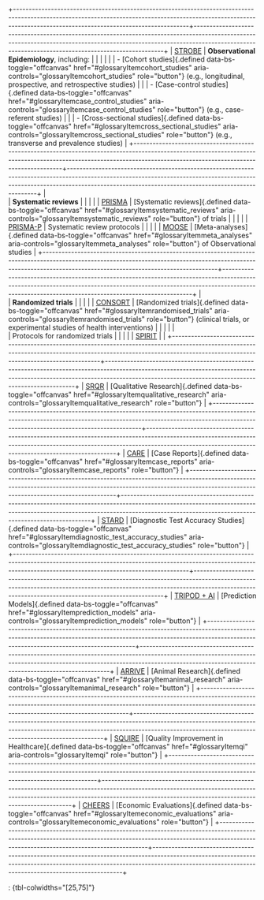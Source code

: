 +-------------------------------------------------------------------------------------------------------------------------------------------------------------------------------------------------------------------+--------------------------------------------------------------------------------------------------------------------------------------------------------------------------------------------------------------------------------+
| [STROBE](guidelines/strobe)                                                                                                                                                                                       | **Observational Epidemiology**, including:                                                                                                                                                                                     |
|                                                                                                                                                                                                                   |                                                                                                                                                                                                                                |
|                                                                                                                                                                                                                   | -   [Cohort studies]{.defined data-bs-toggle="offcanvas" href="#glossaryItemcohort_studies" aria-controls="glossaryItemcohort_studies" role="button"} (e.g., longitudinal, prospective, and retrospective studies)             |
|                                                                                                                                                                                                                   | -   [Case-control studies]{.defined data-bs-toggle="offcanvas" href="#glossaryItemcase_control_studies" aria-controls="glossaryItemcase_control_studies" role="button"} (e.g., case-referent studies)                          |
|                                                                                                                                                                                                                   | -   [Cross-sectional studies]{.defined data-bs-toggle="offcanvas" href="#glossaryItemcross_sectional_studies" aria-controls="glossaryItemcross_sectional_studies" role="button"} (e.g., transverse and prevalence studies)     |
+-------------------------------------------------------------------------------------------------------------------------------------------------------------------------------------------------------------------+--------------------------------------------------------------------------------------------------------------------------------------------------------------------------------------------------------------------------------+
| <br>                                                                                                                                                                                                              | **Systematic reviews**                                                                                                                                                                                                         |
|                                                                                                                                                                                                                   |                                                                                                                                                                                                                                |
| [PRISMA](guidelines/prisma)                                                                                                                                                                                       | [Systematic reviews]{.defined data-bs-toggle="offcanvas" href="#glossaryItemsystematic_reviews" aria-controls="glossaryItemsystematic_reviews" role="button"} of trials                                                        |
|                                                                                                                                                                                                                   |                                                                                                                                                                                                                                |
| [PRISMA-P](https://www.equator-network.org/reporting-guidelines/prisma-protocols/)                                                                                                                                | Systematic review protocols                                                                                                                                                                                                    |
|                                                                                                                                                                                                                   |                                                                                                                                                                                                                                |
| [MOOSE](https://www.equator-network.org/reporting-guidelines/meta-analysis-of-observational-studies-in-epidemiology-a-proposal-for-reporting-meta-analysis-of-observational-studies-in-epidemiology-moose-group/) | [Meta-analyses]{.defined data-bs-toggle="offcanvas" href="#glossaryItemmeta_analyses" aria-controls="glossaryItemmeta_analyses" role="button"} of Observational studies                                                        |
+-------------------------------------------------------------------------------------------------------------------------------------------------------------------------------------------------------------------+--------------------------------------------------------------------------------------------------------------------------------------------------------------------------------------------------------------------------------+
| <br>                                                                                                                                                                                                              | **Randomized trials**                                                                                                                                                                                                          |
|                                                                                                                                                                                                                   |                                                                                                                                                                                                                                |
| [CONSORT](https://www.equator-network.org/reporting-guidelines/consort/)                                                                                                                                          | [Randomized trials]{.defined data-bs-toggle="offcanvas" href="#glossaryItemrandomised_trials" aria-controls="glossaryItemrandomised_trials" role="button"} (clinical trials, or experimental studies of health interventions)  |
|                                                                                                                                                                                                                   |                                                                                                                                                                                                                                |
| <br>                                                                                                                                                                                                              | Protocols for randomized trials                                                                                                                                                                                                |
|                                                                                                                                                                                                                   |                                                                                                                                                                                                                                |
| [SPIRIT](https://www.equator-network.org/reporting-guidelines/spirit-2013-statement-defining-standard-protocol-items-for-clinical-trials/)                                                                        |                                                                                                                                                                                                                                |
+-------------------------------------------------------------------------------------------------------------------------------------------------------------------------------------------------------------------+--------------------------------------------------------------------------------------------------------------------------------------------------------------------------------------------------------------------------------+
| [SRQR](guidelines/srqr)                                                                                                                                                                                           | [Qualitative Research]{.defined data-bs-toggle="offcanvas" href="#glossaryItemqualitative_research" aria-controls="glossaryItemqualitative_research" role="button"}                                                            |
+-------------------------------------------------------------------------------------------------------------------------------------------------------------------------------------------------------------------+--------------------------------------------------------------------------------------------------------------------------------------------------------------------------------------------------------------------------------+
| [CARE](guidelines/care)                                                                                                                                                                                           | [Case Reports]{.defined data-bs-toggle="offcanvas" href="#glossaryItemcase_reports" aria-controls="glossaryItemcase_reports" role="button"}                                                                                    |
+-------------------------------------------------------------------------------------------------------------------------------------------------------------------------------------------------------------------+--------------------------------------------------------------------------------------------------------------------------------------------------------------------------------------------------------------------------------+
| [STARD](guidelines/stard)                                                                                                                                                                                         | [Diagnostic Test Accuracy Studies]{.defined data-bs-toggle="offcanvas" href="#glossaryItemdiagnostic_test_accuracy_studies" aria-controls="glossaryItemdiagnostic_test_accuracy_studies" role="button"}                        |
+-------------------------------------------------------------------------------------------------------------------------------------------------------------------------------------------------------------------+--------------------------------------------------------------------------------------------------------------------------------------------------------------------------------------------------------------------------------+
| [TRIPOD + AI](https://www.equator-network.org/reporting-guidelines/tripod-statement/)                                                                                                                             | [Prediction Models]{.defined data-bs-toggle="offcanvas" href="#glossaryItemprediction_models" aria-controls="glossaryItemprediction_models" role="button"}                                                                     |
+-------------------------------------------------------------------------------------------------------------------------------------------------------------------------------------------------------------------+--------------------------------------------------------------------------------------------------------------------------------------------------------------------------------------------------------------------------------+
| [ARRIVE](guidelines/arrive)                                                                                                                                                                                       | [Animal Research]{.defined data-bs-toggle="offcanvas" href="#glossaryItemanimal_research" aria-controls="glossaryItemanimal_research" role="button"}                                                                           |
+-------------------------------------------------------------------------------------------------------------------------------------------------------------------------------------------------------------------+--------------------------------------------------------------------------------------------------------------------------------------------------------------------------------------------------------------------------------+
| [SQUIRE](guidelines/squire)                                                                                                                                                                                       | [Quality Improvement in Healthcare]{.defined data-bs-toggle="offcanvas" href="#glossaryItemqi" aria-controls="glossaryItemqi" role="button"}                                                                                   |
+-------------------------------------------------------------------------------------------------------------------------------------------------------------------------------------------------------------------+--------------------------------------------------------------------------------------------------------------------------------------------------------------------------------------------------------------------------------+
| [CHEERS](https://www.equator-network.org/reporting-guidelines/cheers/)                                                                                                                                            | [Economic Evaluations]{.defined data-bs-toggle="offcanvas" href="#glossaryItemeconomic_evaluations" aria-controls="glossaryItemeconomic_evaluations" role="button"}                                                            |
+-------------------------------------------------------------------------------------------------------------------------------------------------------------------------------------------------------------------+--------------------------------------------------------------------------------------------------------------------------------------------------------------------------------------------------------------------------------+

: {tbl-colwidths="\[25,75\]"}